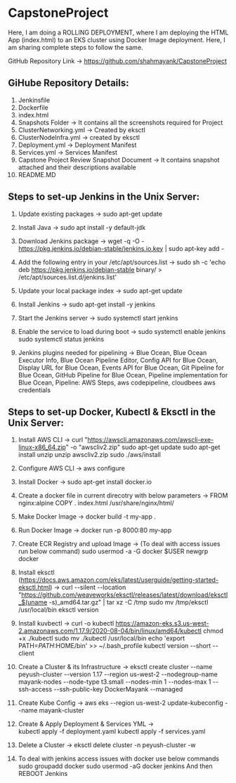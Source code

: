 # CapstoneProject

Here, I am doing a ROLLING DEPLOYMENT, where I am deploying the HTML App (index.html) to an EKS cluster using Docker Image deployment. Here, I am sharing complete steps to follow the same.

GitHub Repository Link -> https://github.com/shahmayank/CapstoneProject

GiHube Repository Details:
--------------------------
1. Jenkinsfile
2. Dockerfile
3. index.html
4. Snapshots Folder -> It contains all the screenshots required for Project
5. ClusterNetworking.yml -> Created by eksctl
6. ClusterNodeInfra.yml -> created by eksctl
7. Deployment.yml -> Deployment Manifest
8. Services.yml -> Services Manifest
9. Capstone Project Review Snapshot Document -> It contains snapshot attached and their descriptions available
10. README.MD

Steps to set-up Jenkins in the Unix Server:
-------------------------------------------
1. Update existing packages -> 
sudo apt-get update

2. Install Java -> 
sudo apt install -y default-jdk

3. Download Jenkins package -> 
wget -q -O - https://pkg.jenkins.io/debian-stable/jenkins.io.key | sudo apt-key add -

4. Add the following entry in your /etc/apt/sources.list ->
sudo sh -c 'echo deb https://pkg.jenkins.io/debian-stable binary/ > /etc/apt/sources.list.d/jenkins.list'

5. Update your local package index ->
sudo apt-get update

6. Install Jenkins ->
sudo apt-get install -y jenkins

7. Start the Jenkins server ->
sudo systemctl start jenkins

8. Enable the service to load during boot ->
sudo systemctl enable jenkins
sudo systemctl status jenkins

9. Jenkins plugins needed for pipelining -> 
Blue Ocean,
Blue Ocean Executor Info,
Blue Ocean Pipeline Editor,
Config API for Blue Ocean,
Display URL for Blue Ocean,
Events API for Blue Ocean,
Git Pipeline for Blue Ocean,
GitHub Pipeline for Blue Ocean,
Pipeline implementation for Blue Ocean,
Pipeline: AWS Steps,
aws codepipeline,
cloudbees aws credentials 


Steps to set-up Docker, Kubectl & Eksctl in the Unix Server:
------------------------------------------------------------
1. Install AWS CLI -> 
curl "https://awscli.amazonaws.com/awscli-exe-linux-x86_64.zip" -o "awscliv2.zip"
sudo apt-get update 
sudo apt-get install unzip 
unzip awscliv2.zip
sudo ./aws/install

2. Configure AWS CLI ->
aws configure

3. Install Docker -> 
sudo apt-get install docker.io

4. Create a docker file in current direcotry with below parameters ->
FROM nginx:alpine
COPY . index.html /usr/share/nginx/html/

5. Make Docker Image -> 
docker build -t my-app .

6. Run Docker Image -> 
docker run -p 8000:80 my-app 

7. Create ECR Registry and upload Image -> 
(To deal with access issues run below command)
sudo usermod -a -G docker $USER
newgrp docker

8. Install  eksctl (https://docs.aws.amazon.com/eks/latest/userguide/getting-started-eksctl.html) ->
curl --silent --location "https://github.com/weaveworks/eksctl/releases/latest/download/eksctl_$(uname -s)_amd64.tar.gz" | tar xz -C /tmp
sudo mv /tmp/eksctl /usr/local/bin
eksctl version

9. Install kuvbectl ->
curl -o kubectl https://amazon-eks.s3.us-west-2.amazonaws.com/1.17.9/2020-08-04/bin/linux/amd64/kubectl
chmod +x ./kubectl
sudo mv ./kubectl /usr/local/bin
echo 'export PATH=$PATH:$HOME/bin' >> ~/.bash_profile
kubectl version --short --client


10. Create a Cluster & its Infrastructure ->
eksctl create cluster --name peyush-cluster --version 1.17 --region us-west-2 --nodegroup-name mayank-nodes --node-type t3.small --nodes-min 1 --nodes-max 1 --ssh-access --ssh-public-key DockerMayank --managed

11. Create Kube Config ->
aws eks --region us-west-2 update-kubeconfig --name mayank-cluster

12. Create & Apply Deployment & Services YML ->  
kubectl apply -f deployment.yaml
kubectl apply -f services.yaml

13. Delete a Cluster -> 
eksctl delete cluster -n peyush-cluster -w

14. To deal with jenkins access issues with docker use below commands
sudo groupadd docker
sudo usermod -aG docker jenkins
And then REBOOT Jenkins